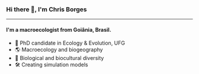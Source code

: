 <!--
**chrisborges/chrisborges** is a ✨ _special_ ✨ repository because its `README.md` (this file) appears on your GitHub profile.

Here are some ideas to get you started:

-->


### Hi there 👋, I'm Chris Borges
---


#### I'm a macroecologist from Goiânia, Brasil.

<ul>
<li> 🔎 PhD candidate in Ecology & Evolution, UFG </li>
<li> 🌎 Macroecology and biogeography </li>
<li> 🐒 Biological and biocultural diversity </li>
<li> 🛠 Creating simulation models </li>
</ul>

